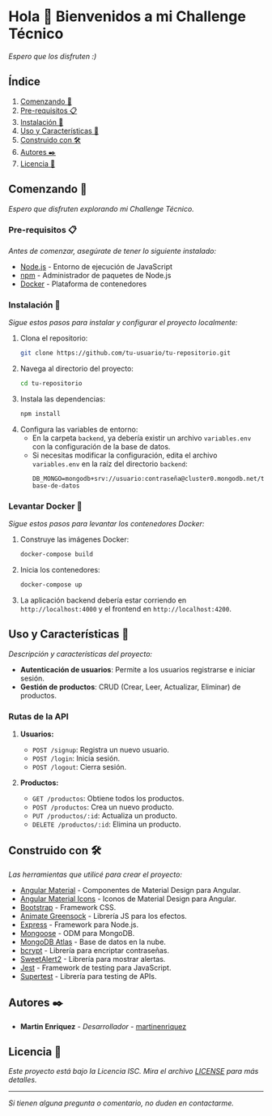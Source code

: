 # Hola 👋 Bienvenidos a mi Challenge Técnico

_Espero que los disfruten :)_

## Índice

1. [Comenzando 🚀](#comenzando)
2. [Pre-requisitos 📋](#pre-requisitos)
3. [Instalación 🔧](#instalación)
4. [Uso y Características 📝](#uso-y-características)
5. [Construido con 🛠️](#construido-con)
6. [Autores ✒️](#autores)
7. [Licencia 📄](#licencia)

## Comenzando 🚀

_Espero que disfruten explorando mi Challenge Técnico._


### Pre-requisitos 📋

_Antes de comenzar, asegúrate de tener lo siguiente instalado:_

- [Node.js](https://nodejs.org/) - Entorno de ejecución de JavaScript
- [npm](https://www.npmjs.com/) - Administrador de paquetes de Node.js
- [Docker](https://www.docker.com/) - Plataforma de contenedores

### Instalación 🔧

_Sigue estos pasos para instalar y configurar el proyecto localmente:_

1. Clona el repositorio:
    ```bash
    git clone https://github.com/tu-usuario/tu-repositorio.git
    ```
2. Navega al directorio del proyecto:
    ```bash
    cd tu-repositorio
    ```
3. Instala las dependencias:
    ```bash
    npm install
    ```
4. Configura las variables de entorno:
    - En la carpeta `backend`, ya debería existir un archivo `variables.env` con la configuración de la base de datos.
    - Si necesitas modificar la configuración, edita el archivo `variables.env` en la raíz del directorio `backend`:
        ```plaintext
        DB_MONGO=mongodb+srv://usuario:contraseña@cluster0.mongodb.net/tu-base-de-datos
        ```

### Levantar Docker 🐳

_Sigue estos pasos para levantar los contenedores Docker:_

1. Construye las imágenes Docker:
    ```bash
    docker-compose build
    ```
2. Inicia los contenedores:
    ```bash
    docker-compose up
    ```
3. La aplicación backend debería estar corriendo en `http://localhost:4000` y el frontend en `http://localhost:4200`.


## Uso y Características 📝

_Descripción y características del proyecto:_

- **Autenticación de usuarios**: Permite a los usuarios registrarse e iniciar sesión.
- **Gestión de productos**: CRUD (Crear, Leer, Actualizar, Eliminar) de productos.

### Rutas de la API

1. **Usuarios:**
    - `POST /signup`: Registra un nuevo usuario.
    - `POST /login`: Inicia sesión.
    - `POST /logout`: Cierra sesión.

2. **Productos:**
    - `GET /productos`: Obtiene todos los productos.
    - `POST /productos`: Crea un nuevo producto.
    - `PUT /productos/:id`: Actualiza un producto.
    - `DELETE /productos/:id`: Elimina un producto.

## Construido con 🛠️

_Las herramientas que utilicé para crear el proyecto:_

- [Angular Material](https://material.angular.io/) - Componentes de Material Design para Angular.
- [Angular Material Icons](https://google.github.io/material-design-icons/) - Iconos de Material Design para Angular.
- [Bootstrap](https://getbootstrap.com/docs/5.0/getting-started/introduction/) - Framework CSS.
- [Animate Greensock](https://greensock.com/) - Librería JS para los efectos.
- [Express](https://expressjs.com/) - Framework para Node.js.
- [Mongoose](https://mongoosejs.com/) - ODM para MongoDB.
- [MongoDB Atlas](https://www.mongodb.com/cloud/atlas) - Base de datos en la nube.
- [bcrypt](https://www.npmjs.com/package/bcrypt) - Librería para encriptar contraseñas.
- [SweetAlert2](https://sweetalert2.github.io/) - Librería para mostrar alertas.
- [Jest](https://jestjs.io/) - Framework de testing para JavaScript.
- [Supertest](https://github.com/visionmedia/supertest) - Librería para testing de APIs.

## Autores ✒️

- **Martin Enriquez** - _Desarrollador_ - [martinenriquez](https://github.com/martinenriquez)

## Licencia 📄

_Este proyecto está bajo la Licencia ISC. Mira el archivo [LICENSE](LICENSE) para más detalles._

---

_Si tienen alguna pregunta o comentario, no duden en contactarme._
